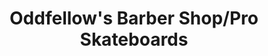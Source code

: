 ---
title: "Oddfellow's Barber Shop/Pro Skateboards"
url: /halifax/oddfellows-barber-shop-pro-skateboards/
shop: clothes
---